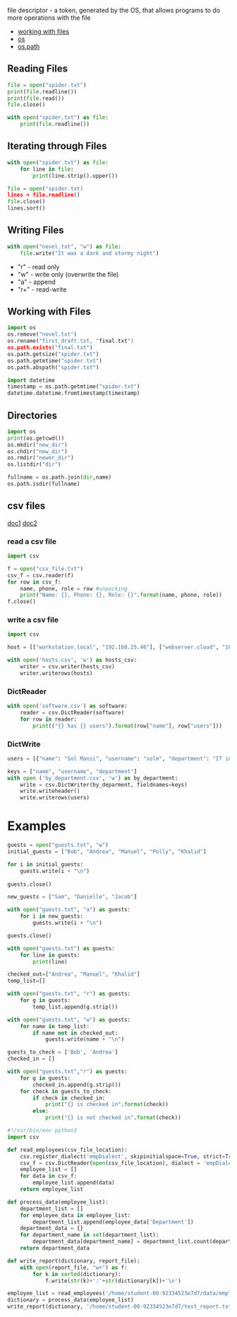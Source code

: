 file descriptor - a token, generated by the OS, that allows programs to do more operations with the file

* [working with files](https://docs.python.org/3/library/functions.html#open)
* [os](https://docs.python.org/3/library/os.html)
* [os.path](https://docs.python.org/3/library/os.path.html)
## Reading Files
```py
file = open("spider.txt")
print(file.readline())
print(file.read())
file.close()
```

```py
with open("spider.txt") as file:
    print(file.readline())
```

## Iterating through Files
```py
with open("spider.txt") as file:
    for line in file:
        print(line.strip().upper())
```

```py
file = open("spider.txt)
lines = file.readline()
file.close()
lines.sort()
```

## Writing Files
```py
with open("novel.txt", "w") as file:
    file.write("It was a dark and stormy night")
```
* "r" - read only
* "w" - write only (overwrite the file)
* "a" - append
* "r+" - read-write

## Working with Files
```py
import os
os.remove("novel.txt")
os.rename("first_draft.txt, "final.txt")
os.path.exists("final.txt")
os.path.getsize("spider.txt")
os.path.getmtime("spider.txt")
os.path.abspath("spider.txt")
```

```py
import datetime
timestamp = os.path.getmtime("spider.txt")
datetime.datetime.fromtimestamp(timestamp)
```

## Directories
```py
import os
print(os.getcwd())
os.mkdir("new_dir")
os.chdir("new_dir")
os.rmdir("newer_dir")
os.listdir("dir")

fullname = os.path.join(dir,name)
os.path.isdir(fullname)
```
## csv files
[doc1](https://docs.python.org/3/library/csv.html)
[doc2](https://realpython.com/python-csv/)

### read a csv file
```py
import csv

f = open("csv_file.txt")
csv_f = csv.reader(f)
for row in csv_f:
    name, phone, role = row #unpacking
    print("Name: {}, Phone: {}, Role: {}".format(name, phone, role))
f.close()
```
### write a csv file

```py
import csv

host = [["workstation.local", "192.168.25.46"], ["webserver.cloud", "10.2.5.6"]]

with open('hosts.csv', 'w') as hosts_csv:
    writer = csv.writer(hosts_csv)
    writer.writerows(hosts)
```
### DictReader
```py
with open('software.csv') as software:
    reader = csv.DictReader(software)
    for row in reader:
        print(("{} has {} users").format(row["name"], row["users"]))
```
### DictWrite
```py
users = [{"name": "Sol Mansi", "username": "solm", "department": "IT infr"}]

keys = ["name", "username", "department"]
with open ('by_department.csv', 'w') as by_department:
    write = csv.DictWriter(by_deparment, fieldnames=keys)
    write.writeheader()
    write.writerows(users)
```


# Examples

```py
guests = open("guests.txt", "w")
initial_guests = ["Bob", "Andrea", "Manuel", "Polly", "Khalid"]

for i in initial_guests:
    guests.write(i + "\n")
    
guests.close()

new_guests = ["Sam", "Danielle", "Jacob"]

with open("guests.txt", "a") as guests:
    for i in new_guests:
        guests.write(i + "\n")

guests.close()

with open("guests.txt") as guests:
    for line in guests:
        print(line)

checked_out=["Andrea", "Manuel", "Khalid"]
temp_list=[]

with open("guests.txt", "r") as guests:
    for g in guests:
        temp_list.append(g.strip())

with open("guests.txt", "w") as guests:
    for name in temp_list:
        if name not in checked_out:
            guests.write(name + "\n")

guests_to_check = ['Bob', 'Andrea']
checked_in = []

with open("guests.txt","r") as guests:
    for g in guests:
        checked_in.append(g.strip())
    for check in guests_to_check:
        if check in checked_in:
            print("{} is checked in".format(check))
        else:
            print("{} is not checked in".format(check))
```

```py
#!/usr/bin/env python3
import csv

def read_employees(csv_file_location):
    csv.register_dialect('empDialect', skipinitialspace=True, strict=True)
    csv_f = csv.DictReader(open(csv_file_location), dialect = 'empDialect')
    employee_list = []
    for data in csv_f:
        employee_list.append(data)
    return employee_list

def process_data(employee_list):
    department_list = []
    for employee_data in employee_list:
        department_list.append(employee_data['Department'])
    department_data = {}
    for department_name in set(department_list):
        department_data[department_name] = department_list.count(department_name)
    return department_data

def write_report(dictionary, report_file):
    with open(report_file, "w+") as f:
        for k in sorted(dictionary):
            f.write(str(k)+':'+str(dictionary[k])+'\n')

employee_list = read_employees('/home/student-00-92334523e7d7/data/employees.csv')
dictionary = process_data(employee_list)
write_report(dictionary, '/home/student-00-92334523e7d7/test_report.txt')
```
